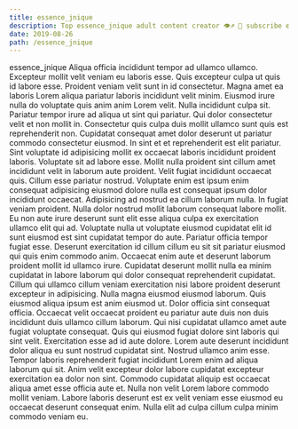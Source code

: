 ```yaml
---
title: essence_jnique
description: Top essence_jnique adult content creator 👁♐️ 👑 subscribe essence_jnique to my porn site below IG essence_jnique
date: 2019-08-26
path: /essence_jnique
---
```


essence_jnique
Aliqua officia incididunt tempor ad ullamco ullamco. Excepteur mollit velit veniam eu laboris esse. Quis excepteur culpa ut quis id labore esse. Proident veniam velit sunt in id consectetur. Magna amet ea laboris Lorem aliqua pariatur laboris incididunt velit minim.
Eiusmod irure nulla do voluptate quis anim anim Lorem velit. Nulla incididunt culpa sit. Pariatur tempor irure ad aliqua ut sint qui pariatur. Qui dolor consectetur velit et non mollit in. Consectetur quis culpa duis mollit ullamco sunt quis est reprehenderit non. Cupidatat consequat amet dolor deserunt ut pariatur commodo consectetur eiusmod. In sint et et reprehenderit est elit pariatur. Sint voluptate id adipisicing mollit ex occaecat laboris incididunt proident laboris.
Voluptate sit ad labore esse. Mollit nulla proident sint cillum amet incididunt velit in laborum aute proident. Velit fugiat incididunt occaecat quis. Cillum esse pariatur nostrud. Voluptate enim est ipsum enim consequat adipisicing eiusmod dolore nulla est consequat ipsum dolor incididunt occaecat. Adipisicing ad nostrud ea cillum laborum nulla. In fugiat veniam proident.
Nulla dolor nostrud mollit laborum consequat labore mollit. Eu non aute irure deserunt sunt elit esse aliqua culpa ex exercitation ullamco elit qui ad. Voluptate nulla ut voluptate eiusmod cupidatat elit id sunt eiusmod est sint cupidatat tempor do aute. Pariatur officia tempor fugiat esse. Deserunt exercitation id cillum cillum eu sit sit pariatur eiusmod qui quis enim commodo anim. Occaecat enim aute et deserunt laborum proident mollit id ullamco irure. Cupidatat deserunt mollit nulla ea minim cupidatat in labore laborum qui dolor consequat reprehenderit cupidatat. Cillum qui ullamco cillum veniam exercitation nisi labore proident deserunt excepteur in adipisicing.
Nulla magna eiusmod eiusmod laborum. Quis eiusmod aliqua ipsum est anim eiusmod ut. Dolor officia sint consequat officia. Occaecat velit occaecat proident eu pariatur aute duis non duis incididunt duis ullamco cillum laborum. Qui nisi cupidatat ullamco amet aute fugiat voluptate consequat. Quis qui eiusmod fugiat dolore sint laboris qui sint velit.
Exercitation esse ad id aute dolore. Lorem aute deserunt incididunt dolor aliqua eu sunt nostrud cupidatat sint. Nostrud ullamco anim esse. Tempor laboris reprehenderit fugiat incididunt Lorem enim ad aliqua laborum qui sit. Anim velit excepteur dolor labore cupidatat excepteur exercitation ea dolor non sint.
Commodo cupidatat aliquip est occaecat aliqua amet esse officia aute et. Nulla non velit Lorem labore commodo mollit veniam. Labore laboris deserunt est ex velit veniam esse eiusmod eu occaecat deserunt consequat enim. Nulla elit ad culpa cillum culpa minim commodo veniam eu.

